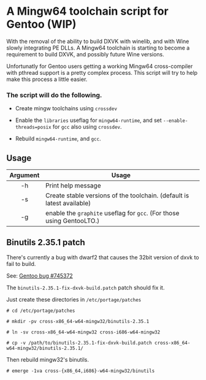 # A Mingw64 toolchain script for Gentoo (WIP)

With the removal of the ability to build DXVK with winelib, and with Wine slowly integrating PE DLLs.  A Mingw64 toolchain is starting to become a requirement to build DXVK, and possibly future Wine versions.

Unfortunatly for Gentoo users getting a working Mingw64 cross-compiler with pthread support is a pretty complex process. This script will try to help make this process a little easier.

### The script will do the following.

* Create mingw toolchains using `crossdev`

* Enable the `libraries` useflag for `mingw64-runtime`,
and set `--enable-threads=posix` for `gcc` also using `crossdev`.

* Rebuild `mingw64-runtime`, and `gcc`.

## Usage

| Argument | Usage |
|:--------:| ----- |
| -h | Print help message |
| -s | Create stable versions of the toolchain. (default is latest available) |
| -g | enable the `graphite` useflag for `gcc`. (For those using GentooLTO.) |

## Binutils 2.35.1 patch

There's currently a bug with dwarf2 that causes the 32bit version of dxvk to fail to build.

See: [Gentoo bug #745372](https://bugs.gentoo.org/745372)

The `binutils-2.35.1-fix-dxvk-build.patch` patch should fix it.

Just create these directories in `/etc/portage/patches`

```
# cd /etc/portage/patches

# mkdir -pv cross-x86_64-w64-mingw32/binutils-2.35.1

# ln -sv cross-x86_64-w64-mingw32 cross-i686-w64-mingw32

# cp -v /path/to/binutils-2.35.1-fix-dxvk-build.patch cross-x86_64-w64-mingw32/binutils-2.35.1/
```

Then rebuild mingw32's binutils.

```
# emerge -1va cross-{x86_64,i686}-w64-mingw32/binutils
```
